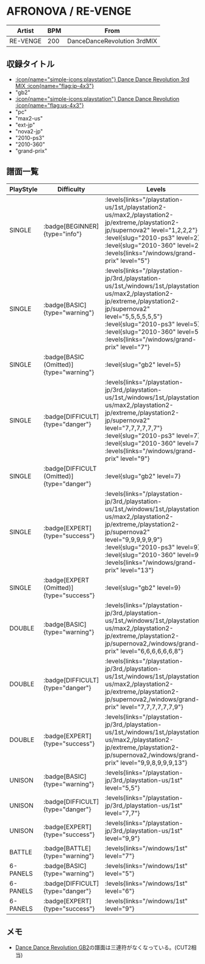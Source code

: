 # AFRONOVA / RE-VENGE

|Artist|BPM|From|
|------|---|----|
|RE-VENGE|200|DanceDanceRevolution 3rdMIX|

## 収録タイトル

- [:icon{name="simple-icons:playstation"} Dance Dance Revolution 3rd MIX :icon{name="flag:jp-4x3"}](/playstation-jp/3rd)
- "gb2"
- [:icon{name="simple-icons:playstation"} Dance Dance Revolution :icon{name="flag:us-4x3"}](/playstation-us/1st)
- "pc"
- "max2-us"
- "ext-jp"
- "nova2-jp"
- "2010-ps3"
- "2010-360"
- "grand-prix"

## 譜面一覧

|PlayStyle|Difficulty|Levels|Notes|Movie|
|---------|----------|------|-----|-----|
|SINGLE| :badge[BEGINNER]{type="info"}| :levels{links="/playstation-us/1st,/playstation2-us/max2,/playstation2-jp/extreme,/playstation2-jp/supernova2" level="1,2,2,2"} :level{slug="2010-ps3" level=2} :level{slug="2010-360" level=2}  :levels{links="/windows/grand-prix" level="5"}|108/0||
|SINGLE| :badge[BASIC]{type="warning"}| :levels{links="/playstation-jp/3rd,/playstation-us/1st,/windows/1st,/playstation2-us/max2,/playstation2-jp/extreme,/playstation2-jp/supernova2" level="5,5,5,5,5,5"} :level{slug="2010-ps3" level=5} :level{slug="2010-360" level=5}  :levels{links="/windows/grand-prix" level="7"}|214/0||
|SINGLE| :badge[BASIC (Omitted)]{type="warning"}|<div class="field is-grouped is-grouped-multiline"> :level{slug="gb2" level=5}</div>|210/0||
|SINGLE| :badge[DIFFICULT]{type="danger"}| :levels{links="/playstation-jp/3rd,/playstation-us/1st,/windows/1st,/playstation2-us/max2,/playstation2-jp/extreme,/playstation2-jp/supernova2" level="7,7,7,7,7,7"} :level{slug="2010-ps3" level=7} :level{slug="2010-360" level=7}  :levels{links="/windows/grand-prix" level="9"}|244/0||
|SINGLE| :badge[DIFFICULT (Omitted)]{type="danger"}|<div class="field is-grouped is-grouped-multiline"> :level{slug="gb2" level=7}</div>|240/0||
|SINGLE| :badge[EXPERT]{type="success"}| :levels{links="/playstation-jp/3rd,/playstation-us/1st,/windows/1st,/playstation2-us/max2,/playstation2-jp/extreme,/playstation2-jp/supernova2" level="9,9,9,9,9,9"} :level{slug="2010-ps3" level=9} :level{slug="2010-360" level=9}  :levels{links="/windows/grand-prix" level="13"}|370/0||
|SINGLE| :badge[EXPERT (Omitted)]{type="success"}|<div class="field is-grouped is-grouped-multiline"> :level{slug="gb2" level=9}</div>|360/0||
|DOUBLE| :badge[BASIC]{type="warning"}| :levels{links="/playstation-jp/3rd,/playstation-us/1st,/windows/1st,/playstation2-us/max2,/playstation2-jp/extreme,/playstation2-jp/supernova2,/windows/grand-prix" level="6,6,6,6,6,6,8"}|233/0||
|DOUBLE| :badge[DIFFICULT]{type="danger"}| :levels{links="/playstation-jp/3rd,/playstation-us/1st,/windows/1st,/playstation2-us/max2,/playstation2-jp/extreme,/playstation2-jp/supernova2,/windows/grand-prix" level="7,7,7,7,7,7,9"}|245/0||
|DOUBLE| :badge[EXPERT]{type="success"}| :levels{links="/playstation-jp/3rd,/playstation-us/1st,/windows/1st,/playstation2-us/max2,/playstation2-jp/extreme,/playstation2-jp/supernova2,/windows/grand-prix" level="9,9,8,9,9,9,13"}|357/0||
|UNISON| :badge[BASIC]{type="warning"}| :levels{links="/playstation-jp/3rd,/playstation-us/1st" level="5,5"}|||
|UNISON| :badge[DIFFICULT]{type="danger"}| :levels{links="/playstation-jp/3rd,/playstation-us/1st" level="7,7"}|||
|UNISON| :badge[EXPERT]{type="success"}| :levels{links="/playstation-jp/3rd,/playstation-us/1st" level="9,9"}|||
|BATTLE| :badge[BATTLE]{type="warning"}| :levels{links="/windows/1st" level="7"}|||
|6-PANELS| :badge[BASIC]{type="warning"}| :levels{links="/windows/1st" level="5"}|216/0||
|6-PANELS| :badge[DIFFICULT]{type="danger"}| :levels{links="/windows/1st" level="6"}|235/0||
|6-PANELS| :badge[EXPERT]{type="success"}| :levels{links="/windows/1st" level="9"}|374/0||

## メモ

- [Dance Dance Revolution GB2](/series/gb2)の譜面は三連符がなくなっている。(CUT2相当)

